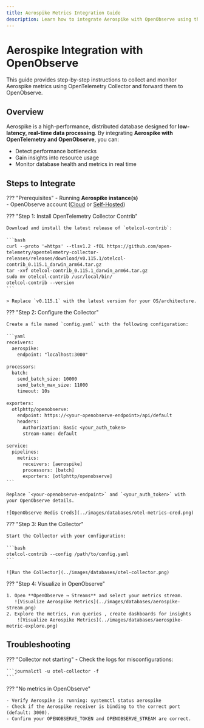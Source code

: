 ```yaml
---
title: Aerospike Metrics Integration Guide
description: Learn how to integrate Aerospike with OpenObserve using the OpenTelemetry Collector.
---
```

# Aerospike Integration with OpenObserve

This guide provides step-by-step instructions to collect and monitor Aerospike metrics using OpenTelemetry Collector and forward them to OpenObserve.

## Overview

Aerospike is a high-performance, distributed database designed for **low-latency, real-time data processing**. 
By integrating **Aerospike with OpenTelemetry and OpenObserve**, you can: 

- Detect performance bottlenecks  
- Gain insights into resource usage  
- Monitor database health and metrics in real time  

## Steps to Integrate

??? "Prerequisites"
    - Running **Aerospike instance(s)**  
    - OpenObserve account ([Cloud](https://cloud.openobserve.ai/web/) or [Self-Hosted](../../../quickstart/#self-hosted-installation))  

??? "Step 1: Install OpenTelemetry Collector Contrib"

    Download and install the latest release of `otelcol-contrib`:

    ```bash
    curl --proto '=https' --tlsv1.2 -fOL https://github.com/open-telemetry/opentelemetry-collector-releases/releases/download/v0.115.1/otelcol-contrib_0.115.1_darwin_arm64.tar.gz
    tar -xvf otelcol-contrib_0.115.1_darwin_arm64.tar.gz
    sudo mv otelcol-contrib /usr/local/bin/
    otelcol-contrib --version
    ```

    > Replace `v0.115.1` with the latest version for your OS/architecture.

??? "Step 2: Configure the Collector"

    Create a file named `config.yaml` with the following configuration:

    ```yaml
    receivers:
      aerospike:
        endpoint: "localhost:3000"

    processors:
      batch:
        send_batch_size: 10000
        send_batch_max_size: 11000
        timeout: 10s

    exporters:
      otlphttp/openobserve:
        endpoint: https://<your-openobserve-endpoint>/api/default
        headers:
          Authorization: Basic <your_auth_token>
          stream-name: default

    service:
      pipelines:
        metrics:
          receivers: [aerospike]
          processors: [batch]
          exporters: [otlphttp/openobserve]
    ```

    Replace `<your-openobserve-endpoint>` and `<your_auth_token>` with your OpenObserve details.

    ![OpenObserve Redis Creds](../images/databases/otel-metrics-cred.png)


??? "Step 3: Run the Collector"

    Start the Collector with your configuration:

    ```bash
    otelcol-contrib --config /path/to/config.yaml
    ```

    ![Run the Collector](../images/databases/otel-collector.png)

??? "Step 4: Visualize in OpenObserve"

    1. Open **OpenObserve → Streams** and select your metrics stream.  
       ![Visualize Aerospike Metrics](../images/databases/aerospike-stream.png)  
    2. Explore the metrics, run queries , create dashboards for insights
        ![Visualize Aerospike Metrics](../images/databases/aerospike-metric-explore.png)  


## Troubleshooting

??? "Collector not starting"
    - Check the logs for misconfigurations:

    ```journalctl -u otel-collector -f
    ```

??? "No metrics in OpenObserve"

    - Verify Aerospike is running: systemctl status aerospike
    - Check if the Aerospike receiver is binding to the correct port (default: 3000).
    - Confirm your OPENOBSERVE_TOKEN and OPENOBSERVE_STREAM are correct.